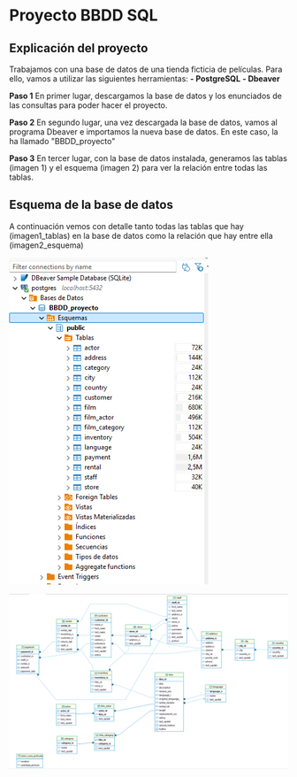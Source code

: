 # Proyecto BBDD SQL

## **Explicación del proyecto** ##

Trabajamos con una base de datos de una tienda ficticia de películas. Para ello, vamos a utilizar las siguientes herramientas:
**- PostgreSQL**
**- Dbeaver**


**Paso 1**
En primer lugar, descargamos la base de datos y los enunciados de las consultas para poder hacer el proyecto.

**Paso 2**
En segundo lugar, una vez descargada la base de datos, vamos al programa Dbeaver e importamos la nueva base de datos. En este caso, la ha llamado "BBDD_proyecto"

**Paso 3**
En tercer lugar, con la base de datos instalada, generamos las tablas (imagen 1) y el esquema (imagen 2) para ver la relación entre todas las tablas.


## **Esquema de la base de datos** ##
A continuación vemos con detalle tanto todas las tablas que hay (imagen1_tablas) en la base de datos como la relación que hay entre ella (imagen2_esquema)

![Imagen tablas](./Imagen/Imagen1_tablas.png)

![Imagen esquema](./Imagen/Imagen2_esquema.png)